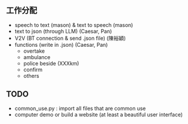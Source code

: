 ## 工作分配

- speech to text (mason)  & text to speech (mason)
- text to json (through LLM) (Caesar, Pan)
- V2V (BT connection & send .json file) (陳裕穎)
- functions (write in .json) (Caesar, Pan)
  - overtake
  - ambulance
  - police beside (XXXkm)
  - confirm
  - others

## TODO

- common_use.py : import all files that are common use
- computer demo or build a website (at least a beautiful user interface)

